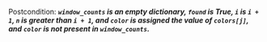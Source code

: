 Postcondition: ***`window_counts` is an empty dictionary, `found` is True, `i` is `i + 1`, `n` is greater than `i + 1`, and `color` is assigned the value of `colors[j]`, and `color` is not present in `window_counts`.***